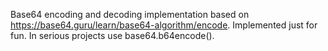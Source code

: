 Base64 encoding and decoding implementation based on https://base64.guru/learn/base64-algorithm/encode. Implemented just for fun. In serious projects use base64.b64encode().
